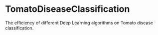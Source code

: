 # TomatoDiseaseClassification
The efficiency of different Deep Learning algorithms on Tomato disease classification.

